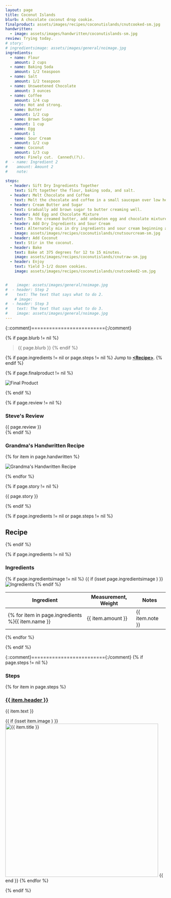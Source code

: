```yaml
---
layout: page
title: Coconut Islands
blurb: A chocolate coconut drop cookie.
finalproduct: assets/images/recipes/coconutislands/cnutcooked-sm.jpg
handwritten: 
  - image: assets/images/handwritten/coconutislands-sm.jpg
review: Trying today.
# story: 
# ingredientsimage: assets/images/general/noimage.jpg
ingredients:
  - name: Flour
    amount: 2 cups
  - name: Baking Soda
    amount: 1/2 teaspoon
  - name: Salt
    amount: 1/2 teaspoon
  - name: Unsweetened Chocolate
    amount: 3 ounces
  - name: Coffee
    amount: 1/4 cup
    note: Hot and strong.
  - name: Butter 
    amount: 1/2 cup
  - name: Brown Sugar
    amount: 1 cup
  - name: Egg
    amount: 1
  - name: Sour Cream
    amount: 1/2 cup
  - name: Coconut
    amount: 1/3 cup
    note: Finely cut.  Canned\(?\).
#  - name: Ingredient 2
#    amount: Amount 2
#    note: 
    
steps:
  - header: Sift Dry Ingredients Together
    text: Sift together the flour, baking soda, and salt.
  - header: Melt Chocolate and Coffee
    text: Melt the chocolate and coffee in a small saucepan over low heat.  Allow the mixture to cool.
  - header: Cream Butter and Sugar
    text: Gradually add brown sugar to butter creaming well.
  - header: Add Egg and Chocolate Mixture
    text: To the creamed butter, add unbeaten egg and chocolate mixture.  Beat well.
  - header: Add Dry Ingredients and Sour Cream
    text: Alternately mix in dry ingredients and sour cream beginning and ending with dry ingredients.  Blend thoroughly after each addition.
    image: assets/images/recipes/coconutislands/cnutsourcream-sm.jpg
  - header: Add Coconut
    text: Stir in the coconut.
  - header: Bake
    text: Bake at 375 degrees for 12 to 15 minutes.  
    image: assets/images/recipes/coconutislands/cnutraw-sm.jpg
  - header: Enjoy
    text: Yield 3-1/2 dozen cookies.
    image: assets/images/recipes/coconutislands/cnutcooked2-sm.jpg


#    image: assets/images/general/noimage.jpg
#  - header: Step 2
#    text: The text that says what to do 2.
    # image: 
#  - header: Step 3
#    text: The text that says what to do 3.
#    image: assets/images/general/noimage.jpg
---
```


{::comment}========================={:/comment}

{% if page.blurb != nil %}
> {{ page.blurb }}
{% endif %}

{% if page.ingredients != nil or page.steps != nil %}
Jump to **[\<Recipe\>](#recipe)**.
{% endif %}

<!--- ~~~~~~~~~~~~~~~~~~~~~~~~~~~~~~~~~~~~ --->

<!--- 
page.finalproduct is {% if page.finalproduct == blank %}blank{% else %}"{{ page.finalproduct }}"{% endif %}

page.finalproduct is {% if page.finalproduct == "" %}empty string{% else %}"{{ page.finalproduct }}"{% endif %}

page.finalproduct is {% if page.finalproduct == nil %}nil{% else %}"{{ page.finalproduct }}"{% endif %}
--->

<!--- {{ if (isset page.finalproduct ) }}  --->
{% if page.finalproduct != nil %}

<img alt="Final Product" src="https://illinifanboy.github.io/{{ page.finalproduct }}">

{% endif %}

<!--- ~~~~~~~~~~~~~~~~~~~~~~~~~~~~~~~~~~~~ --->

{% if page.review != nil %}
### Steve's Review  
{{ page.review }}    
{% endif %}

<!--- ~~~~~~~~~~~~~~~~~~~~~~~~~~~~~~~~~~~~ --->

### Grandma's Handwritten Recipe

{% for item in page.handwritten %}

<img alt="Grandma's Handwritten Recipe" src="https://illinifanboy.github.io/{{ item.image }}">

{% endfor %}

{% if page.story != nil %}

{{ page.story }}

{% endif %}

<!--- ~~~~~~~~~~~~~~~~~~~~~~~~~~~~~~~~~~~~ --->

{% if page.ingredients != nil or page.steps != nil %}
## Recipe
{% endif %}

{% if page.ingredients != nil %}
### Ingredients

{% if page.ingredientsimage != nil %}
{{ if (isset page.ingredientsimage ) }}
<img alt="Ingredients" src="https://illinifanboy.github.io/{{ page.ingredientsimage }}">
{% endif %}

Ingredient | Measurement, Weight | Notes
---|---|----
{% for item in page.ingredients %}{{ item.name }} | {{ item.amount }} | {{ item.note }}
{% endfor %}

{% endif %}

{::comment}========================={:/comment}
{% if page.steps != nil %}
### Steps

{% for item in page.steps %}

### <ins>{{ item.header }}</ins> 

{{ item.text }}

{{ if (isset item.image ) }}
<img width="480" alt="{{ item.title }}" src="https://illinifanboy.github.io/{{ item.image }}">
{{ end }}
{% endfor %}

{% endif %}

